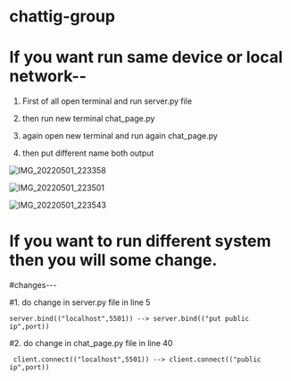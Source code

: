 # chattig-group

# If you want run same device or local network--

1. First of all open terminal and run server.py file

2. then run new terminal chat_page.py

3. again open new terminal and run again chat_page.py

4. then put different name both output 





![IMG_20220501_223358](https://user-images.githubusercontent.com/92147303/166157222-f42d01c5-71f4-40e2-864c-f66882171c33.jpg)






![IMG_20220501_223501](https://user-images.githubusercontent.com/92147303/166157237-c6aa67e3-03a5-4ad1-9309-14b25ab7c143.jpg)




![IMG_20220501_223543](https://user-images.githubusercontent.com/92147303/166157238-e97bdc0e-6568-4510-bb63-ab95728bf6fb.jpg)

# If you want to run different system then you will some change.

#changes---

#1. do change in server.py file in line 5 

    server.bind(("localhost",5501)) --> server.bind(("put public ip",port))

#2.  do change in chat_page.py file in line 40

     client.connect(("localhost",5501)) --> client.connect(("public ip",port))


